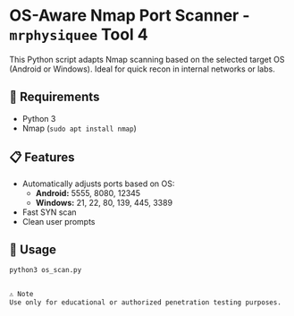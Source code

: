 # OS-Aware Nmap Port Scanner - `mrphysiquee` Tool 4

This Python script adapts Nmap scanning based on the selected target OS (Android or Windows). Ideal for quick recon in internal networks or labs.

## 🔧 Requirements

- Python 3
- Nmap (`sudo apt install nmap`)

## 📋 Features

- Automatically adjusts ports based on OS:
  - **Android:** 5555, 8080, 12345
  - **Windows:** 21, 22, 80, 139, 445, 3389
- Fast SYN scan
- Clean user prompts

## 🚀 Usage

```bash
python3 os_scan.py


⚠️ Note
Use only for educational or authorized penetration testing purposes.
